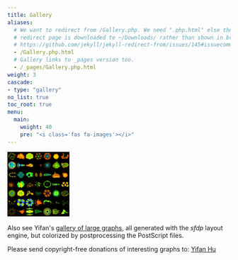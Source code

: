 ```yaml
---
title: Gallery
aliases:
  # We want to redirect from /Gallery.php. We need ".php.html" else the
  # redirect page is downloaded to ~/Downloads/ rather than shown in browser. See:
  # https://github.com/jekyll/jekyll-redirect-from/issues/145#issuecomment-392277818
  - /Gallery.php.html
  # Gallery links to _pages version too.
  - /_pages/Gallery.php.html
weight: 3
cascade:
- type: "gallery"
no_list: true
toc_root: true
menu:
  main:
    weight: 40
    pre: "<i class='fas fa-images'></i>"
---
```


<a href="http://yifanhu.net/GALLERY/GRAPHS/index.html"> <img width="140" border="0" src="/Gallery/ufl.png" alt="" title="transparency" /></a>

Also see Yifan\'s [gallery of large
graphs](http://yifanhu.net/GALLERY/GRAPHS/index.html), all generated
with the *sfdp* layout engine, but colorized by postprocessing the
PostScript files.

Please send copyright-free donations of interesting graphs to: [Yifan
Hu](mailto:yifanhu@yahoo.com)
